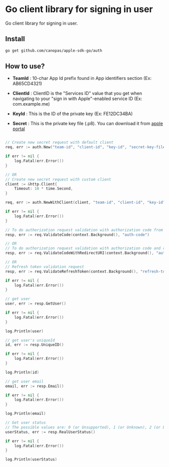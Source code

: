 # Go client library for signing in user

Go client library for signing in user.

## Install

```bash
go get github.com/canopas/apple-sdk-go/auth
```

## How to use?

- **TeamId** :  10-char App Id prefix found in App identifiers section (Ex: AB65CD4321)

- **ClientId** : ClientID is the "Services ID" value that you get when navigating to your "sign in with Apple"-enabled service ID (Ex: com.example.me)

- **KeyId** : This is the ID of the private key (Ex: FE12DC34BA)

- **Secret** : This is the private key file (.p8). You can download it from [apple portal](https://developer.apple.com/account/resources/)


```go

// Create new secret request with default client
req, err := auth.New("team-id", "client-id", "key-id", "secret-key-file-path")

if err != nil {
	log.Fatal(err.Error())
}

// OR
// Create new secret request with custom client
client := &http.Client{
	Timeout: 10 * time.Second,
}

req, err := auth.NewWithClient(client, "team-id", "client-id", "key-id", "secret-key-file-path")

if err != nil {
	log.Fatal(err.Error())
}

// To do authorization request validation with authorization code from mobile app
resp, err := req.ValidateCode(context.Background(), "auth-code") 

// OR
// To do authorization request validation with authorization code and redirect uri from web app
resp, err := req.ValidateCodeWithRedirectURI(context.Background(), "auth-code", "redirect-uri") 

// OR
// Refresh token validation request
resp, err := req.ValidateRefreshToken(context.Background(), "refresh-token") 

if err != nil {
	log.Fatal(err.Error())
}

// get user
user, err := resp.GetUser()

if err != nil {
	log.Fatal(err.Error())
}

log.Println(user)

// get user's uniqueId
id, err := resp.UniqueID()

if err != nil {
	log.Fatal(err.Error())
}

log.Println(id)

// get user email
email, err := resp.Email()

if err != nil {
	log.Fatal(err.Error())
}

log.Println(email)

// Get user status 
// The possible values are: 0 (or Unsupported), 1 (or Unknown), 2 (or LikelyReal)
userStatus, err := resp.RealUserStatus()

if err != nil {
	log.Fatal(err.Error())
}

log.Println(userStatus)

```
